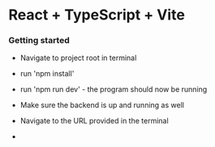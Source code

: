 # React + TypeScript + Vite

### Getting started
- Navigate to project root in terminal
- run 'npm install'
- run 'npm run dev' - the program should now be running
- Make sure the backend is up and running as well
- Navigate to the URL provided in the terminal

-
```
